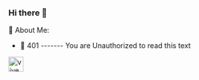 ### Hi there 👋


🐙 About Me:

- 🔭 401 ------- You are Unauthorized to read this text


<a href="https://ko-fi.com/rabbitfored"><img height="30" style="border:0px;height:30px;" align="center" alt="vivek" src="https://az743702.vo.msecnd.net/cdn/kofi3.png?v=0" /></a>
